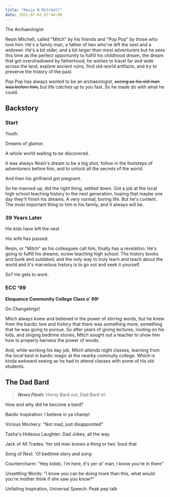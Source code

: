 ```yaml
---
title: "Resin B Mitchell"
date: 2021-07-02 07:44:00
---
```


The Archaeologist

Resin Mitchell, called "Mitch" by his friends and "Pop Pop" by those who love him. He's a family man, a father of two who've left the nest and a widower. He's a bit older, and a bit *larger* than most adventurers but he sees this time as the perfect opportunity to fulfill his childhood dream, the dream that got overshadowed by fatherhood, he wishes to travel far and wide across the land, explore ancient ruins, find old-world artifacts, and try to preserve the history of the past.

Pop Pop has always wanted to be an archaeologist, <del>seeing as his old man was before him,</del> but life catches up to you fast. So he made do with what he could.

## Backstory

### Start

Youth.

Dreams of glamor.

A whole world waiting to be discovered.

It was always Resin's dream to be a big shot, follow in the footsteps of adventurers before him, and to unlock all the secrets of the world.

And then his girlfriend got pregnant.

So he manned up, did the right thing, settled down. Got a job at the local high school teaching history to the next generation, hoping that maybe one day they'll finish his dreams. A very normal, boring life. But he's content. The most important thing to him is his family, and it always will be.

### 39 Years Later

His kids have left the nest.

His wife has passed.

Resin, or "Mitch" as his colleagues call him, finally has a revelation. He's going to fulfill his dreams, screw teaching high school. The history books and bunk and outdated, and the only way to truly learn and teach about the world and it's marvelous history is to go out and seek it yourself.

So? He gets to work.

### ECC \'99

**Eloquence Community College Class o' 99!**

Go Changelings!

Mitch always knew and believed in the power of stirring words, but he knew from the bardic lore and history that there was something more, something that he was going to pursue. So after years of giving lectures, rooting on his kids, and singing bedtime stories, Mitch sought out a teacher to show him how to properly harness the power of words.

And, while working his day job, Mitch attends night classes, learning from the *local* best in bardic magic at the nearby commuity college. Which is kinda awkward seeing as he had to attend classes with some of his old students.

## The Dad Bard

> ***News Flash:*** Horny Bard out, Dad Bard in!

How and why did he become a bard?

Bardic Inspiration: I believe in ya champ!

Vicious Mockery: "Not mad, just disappointed"

Tasha's Hideous Laughter: Dad Jokes, all the way

Jack of All Trades: Yer old man knows a thing or two 'bout that

Song of Rest: 'Ol bedtime story and song

Countercharm: "Hey kiddo, I'm here, it's yer ol' man, I know you're in there"

Unsettling Words: "I know you can be doing more than this, what would you're mother think if she saw you know?"

Unfailing Inspiration, Universal Speech: Peak pep talk
